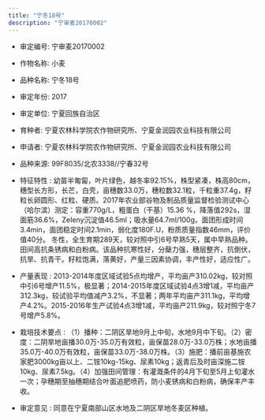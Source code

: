 ```yaml
---
title: "宁冬18号"
description: "宁审麦20170002"
---
```

* 审定编号:  宁审麦20170002

*  作物名称:  小麦

*  品种名称:  宁冬18号

*  审定年份:  2017

*  审定单位:  宁夏回族自治区

* 育种者:  宁夏农林科学院农作物研究所、宁夏金润园农业科技有限公司

*  申请者:  宁夏农林科学院农作物研究所、宁夏金润园农业科技有限公司

*  品种来源:  99F8035/北农3338//宁春32号

*  特征特性 : 
幼苗半匍匐，叶片绿色，越冬率92.15%，株型紧凑，株高80cm，穗型长方形，长芒，白壳，亩穗数33.0万，穗粒数32.1粒，千粒重37.4g，籽粒长卵圆形、红粒、硬质。2017年农业部谷物及制品质量监督检验测试中心（哈尔滨）测定：容重770g/L，粗蛋白（干基）15.36 %，降落值292s，湿面筋36.6%，ZeIeny沉淀值46.5ml；吸水量64.7ml/100g，面团形成时间3.4min，面团稳定时间2.1min，弱化度180F.U，粉质质量指数46mm，评价值40分。
冬性，全生育期289天，较对照中引6号早熟5天，属中早熟品种。田间高抗条锈病和白粉病。该品种抗寒性好，分蘖力强，穗层整齐，抗倒伏，抗旱、抗青干。籽粒饱满，落黄好，产量三因素协调，丰产性好，适应性广。
 
*  产量表现 : 
2013-2014年度区域试验5点均增产，平均亩产310.02kg，较对照中引6号增产11.5%，极显著；2014-2015年度区域试验4点3增1减，平均亩产312.3kg，较试验平均值减产3.2%，不显著；两年平均亩产311.1kg，平均增产4.2%。2015-2016年生产试验4点3增1减，平均亩产211.9kg，较对照宁冬7号增产5.8%。

*  栽培技术要点 : 
（1）播种：二阴区旱地9月上中旬，水地9月中下旬。（2）密度：二阴旱地亩播30.0万-35.0万有效粒，亩保苗28.0万-33.0万株；水地亩播35.0万-40.0万有效粒，亩保苗33.0万-38.0万株。（3）施肥：播前亩基施农家肥3000kg亩以上、二铵10kg-15kg、尿素10kg；返青后及时亩深施二铵10kg、尿素7.5kg。（4）加强田间管理：有灌溉条件的4月下旬至5月上旬灌水一次；孕穗期至抽穗期结合叶面追肥喷药，防小麦锈病和白粉病，确保丰产丰收。

*  审定意见 : 
同意在宁夏南部山区水地及二阴区旱地冬麦区种植。
